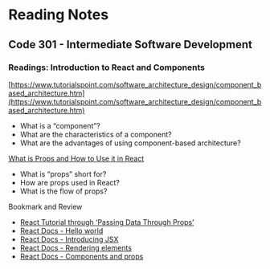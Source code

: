 # Reading Notes


## Code 301 - Intermediate Software Development

### Readings: Introduction to React and Components

[https://www.tutorialspoint.com/software_architecture_design/component_based_architecture.htm](https://www.tutorialspoint.com/software_architecture_design/component_based_architecture.htm)

- What is a “component”?
- What are the characteristics of a component?
- What are the advantages of using component-based architecture?

[What is Props and How to Use it in React](https://itnext.io/what-is-props-and-how-to-use-it-in-react-da307f500da0)

- What is “props” short for?
- How are props used in React?
- What is the flow of props?

Bookmark and Review

- [React Tutorial through ‘Passing Data Through Props’](https://reactjs.org/tutorial/tutorial.html)
- [React Docs - Hello world](https://reactjs.org/docs/hello-world.html)
- [React Docs - Introducing JSX](https://reactjs.org/docs/introducing-jsx.html)
- [React Docs - Rendering elements](https://reactjs.org/docs/rendering-elements.html)
- [React Docs - Components and props](https://reactjs.org/docs/components-and-props.html)





